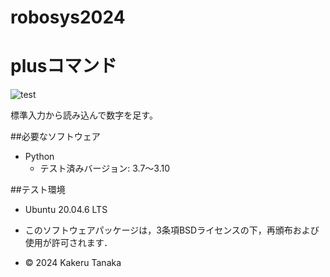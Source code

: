 # robosys2024

# plusコマンド
![test](https://github.com/TanakaKakeru/robosys2024/actions/workflows/test.yml/badge.svg)

標準入力から読み込んで数字を足す。

##必要なソフトウェア
- Python
  - テスト済みバージョン: 3.7～3.10

##テスト環境
- Ubuntu 20.04.6 LTS

- このソフトウェアパッケージは，3条項BSDライセンスの下，再頒布および使用が許可されます．
- © 2024 Kakeru Tanaka
